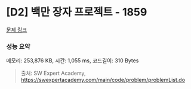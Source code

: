 # [D2] 백만 장자 프로젝트 - 1859 

[문제 링크](https://swexpertacademy.com/main/code/problem/problemDetail.do?contestProbId=AV5LrsUaDxcDFAXc) 

### 성능 요약

메모리: 253,876 KB, 시간: 1,055 ms, 코드길이: 310 Bytes



> 출처: SW Expert Academy, https://swexpertacademy.com/main/code/problem/problemList.do